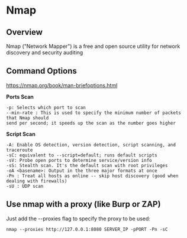 # Nmap

## Overview

Nmap ("Network Mapper") is a free and open source utility for network discovery and security auditing
## Command Options

https://nmap.org/book/man-briefoptions.html

**Ports Scan**

	-p: Selects which port to scan
	--min-rate : This is used to specify the minimum number of packets that Nmap should
	send per second; it speeds up the scan as the number goes higher

**Script Scan**

	-A: Enable OS detection, version detection, script scanning, and traceroute
	-sC: equivalent to --script=default; runs default scripts
	-sV: Probe open ports to determine service/version info
    -sS: Stealth scan. It's the default scan with root privileges
	-oA <basename>: Output in the three major formats at once
	-Pn : Treat all hosts as online -- skip host discovery (good when dealing with firewalls)
	-sU : UDP scan


## Use nmap with a proxy (like Burp or ZAP)

Just add the --proxies flag to specify the proxy to be used:

	nmap --proxies http://127.0.0.1:8080 SERVER_IP -pPORT -Pn -sC
